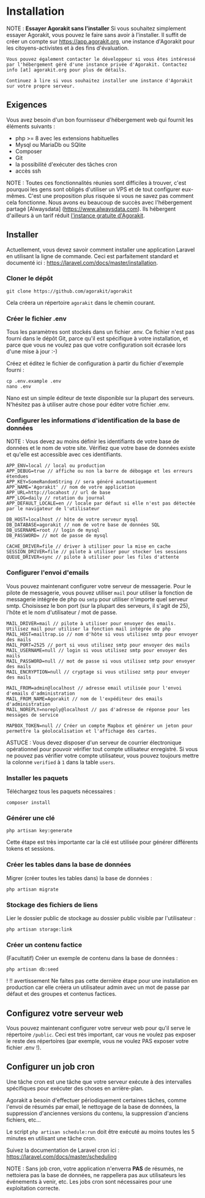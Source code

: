 # Installation

NOTE : **Essayer Agorakit sans l'installer**
    Si vous souhaitez simplement essayer Agorakit, vous pouvez le faire sans avoir à l'installer. Il suffit de créer un compte sur <https://app.agorakit.org>, une instance d'Agorakit pour les citoyens-activistes et à des fins d'évaluation.

    Vous pouvez également contacter le développeur si vous êtes intéressé par l'hébergement géré d'une instance privée d'Agorakit. Contactez info [at] agorakit.org pour plus de détails.

    Continuez à lire si vous souhaitez installer une instance d'Agorakit sur votre propre serveur.

## Exigences

Vous avez besoin d'un bon fournisseur d'hébergement web qui fournit les éléments suivants :

- php >= 8 avec les extensions habituelles
- Mysql ou MariaDb ou SQlite
- Composer
- Git
- la possibilité d'exécuter des tâches cron
- accès ssh

NOTE : Toutes ces fonctionnalités réunies sont difficiles à trouver, c'est pourquoi les gens sont obligés d'utiliser un VPS et de tout configurer eux-mêmes. C'est une proposition plus risquée si vous ne savez pas comment cela fonctionne. Nous avons eu beaucoup de succès avec l'hébergement partagé [Alwaysdata] (https://www.alwaysdata.com). Ils hébergent d'ailleurs à un tarif réduit [l'instance gratuite d'Agorakit](https://app.agorakit.org).


## Installer

Actuellement, vous devez savoir comment installer une application Laravel en utilisant la ligne de commande.
Ceci est parfaitement standard et documenté ici : https://laravel.com/docs/master/installation.

### Cloner le dépôt

    git clone https://github.com/agorakit/agorakit

Cela créera un répertoire `agorakit` dans le chemin courant.

### Créer le fichier .env
Tous les paramètres sont stockés dans un fichier .env. Ce fichier n'est pas fourni dans le dépôt Git, parce qu'il est spécifique à votre installation, et parce que vous ne voulez pas que votre configuration soit écrasée lors d'une mise à jour :-)

Créez et éditez le fichier de configuration à partir du fichier d'exemple fourni :


    cp .env.example .env
    nano .env

Nano est un simple éditeur de texte disponible sur la plupart des serveurs. N'hésitez pas à utiliser autre chose pour éditer votre fichier .env.

### Configurer les informations d'identification de la base de données

NOTE : Vous devez au moins définir les identifiants de votre base de données et le nom de votre site. Vérifiez que votre base de données existe et qu'elle est accessible avec ces identifiants.

```
APP_ENV=local // local ou production
APP_DEBUG=true // affiche ou non la barre de débogage et les erreurs étendues
APP_KEY=SomeRandomString // sera généré automatiquement
APP_NAME='Agorakit' // nom de votre application
APP_URL=http://locahost // url de base
APP_LOG=daily // rotation du journal
APP_DEFAULT_LOCALE=en // locale par défaut si elle n'est pas détectée par le navigateur de l'utilisateur

DB_HOST=localhost // hôte de votre serveur mysql
DB_DATABASE=agorakit // nom de votre base de données SQL
DB_USERNAME=root // login de mysql
DB_PASSWORD= // mot de passe de mysql

CACHE_DRIVER=file // driver à utiliser pour la mise en cache
SESSION_DRIVER=file // pilote à utiliser pour stocker les sessions
QUEUE_DRIVER=sync // pilote à utiliser pour les files d'attente
```

### Configurer l'envoi d'emails

Vous pouvez maintenant configurer votre serveur de messagerie. Pour le pilote de messagerie, vous pouvez utiliser `mail` pour utiliser la fonction de messagerie intégrée de php ou `smtp` pour utiliser n'importe quel serveur smtp. Choisissez le bon port (sur la plupart des serveurs, il s'agit de 25), l'hôte et le nom d'utilisateur / mot de passe.

```
MAIL_DRIVER=mail // pilote à utiliser pour envoyer des emails. Utilisez mail pour utiliser la fonction mail intégrée de php
MAIL_HOST=mailtrap.io // nom d'hôte si vous utilisez smtp pour envoyer des mails
MAIL_PORT=2525 // port si vous utilisez smtp pour envoyer des mails
MAIL_USERNAME=null // login si vous utilisez smtp pour envoyer des mails
MAIL_PASSWORD=null // mot de passe si vous utilisez smtp pour envoyer des mails
MAIL_ENCRYPTION=null // cryptage si vous utilisez smtp pour envoyer des mails

MAIL_FROM=admin@localhost // adresse email utilisée pour l'envoi d'emails d'administration
MAIL_FROM_NAME=Agorakit // nom de l'expéditeur des emails d'administration
MAIL_NOREPLY=noreply@localhost // pas d'adresse de réponse pour les messages de service

MAPBOX_TOKEN=null // Créer un compte Mapbox et générer un jeton pour permettre la géolocalisation et l'affichage des cartes.
```

ASTUCE : Vous devez disposer d'un serveur de courrier électronique opérationnel pour pouvoir vérifier tout compte utilisateur enregistré. Si vous ne pouvez pas vérifier votre compte utilisateur, vous pouvez toujours mettre la colonne `verified` à `1` dans la table `users`.


### Installer les paquets

Téléchargez tous les paquets nécessaires :

```
composer install
```



### Générer une clé

```
php artisan key:generate
```

Cette étape est très importante car la clé est utilisée pour générer différents tokens et sessions.


### Créer les tables dans la base de données

Migrer (créer toutes les tables dans) la base de données :

```
php artisan migrate
```

### Stockage des fichiers de liens

Lier le dossier public de stockage au dossier public visible par l'utilisateur :

```
php artisan storage:link
```

### Créer un contenu factice

(Facultatif) Créer un exemple de contenu dans la base de données :

```
php artisan db:seed
```

! !! avertissement
    Ne faites pas cette dernière étape pour une installation en production car elle créera un utilisateur admin avec un mot de passe par défaut et des groupes et contenus factices.


## Configurez votre serveur web

Vous pouvez maintenant configurer votre serveur web pour qu'il serve le répertoire `/public`. Ceci est très important, car vous ne voulez pas exposer le reste des répertoires (par exemple, vous ne voulez PAS exposer votre fichier .env !).


## Configurer un job cron

Une tâche cron est une tâche que votre serveur exécute à des intervalles spécifiques pour exécuter des choses en arrière-plan.

Agorakit a besoin d'effectuer périodiquement certaines tâches, comme l'envoi de résumés par email, le nettoyage de la base de données, la suppression d'anciennes versions du contenu, la suppression d'anciens fichiers, etc...

Le script `php artisan schedule:run` doit être exécuté au moins toutes les 5 minutes en utilisant une tâche cron.

Suivez la documentation de Laravel cron ici : https://laravel.com/docs/master/scheduling


NOTE : Sans job cron, votre application n'enverra **PAS** de résumés, ne nettoiera pas la base de données, ne rappellera pas aux utilisateurs les événements à venir, etc. Les jobs cron sont nécessaires pour une exploitation correcte.

